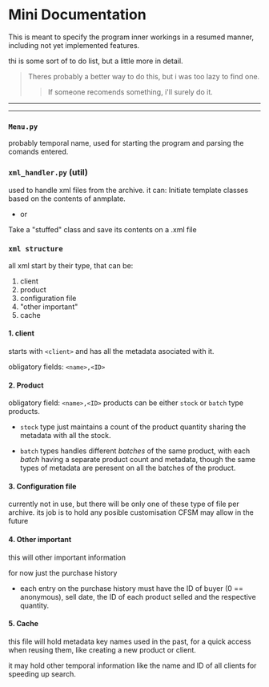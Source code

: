 # Mini Documentation

This is meant to specify the program inner workings in a resumed manner, 
including not yet implemented features.

thi is some sort of to do list, but a little more in detail.

>Theres probably a better way to do this, but i was too lazy to find one.
>>If someone recomends something, i'll surely do it.

---
---
### `Menu.py`
probably temporal name, used for starting the program and parsing the 
comands entered.


### `xml_handler.py` (util)
used to handle xml files from the archive.
it can:
Initiate template classes based on the contents of anmplate.
- or

Take a "stuffed" class and save its contents on a .xml file

### `xml structure`
all xml start by their type, that can be:
1. client
2. product
3. configuration file
4. "other important"
5. cache

#### 1. client
starts with `<client>` and has all the metadata asociated with it.

obligatory fields: `<name>,<ID>`

#### 2. Product
obligatory field: `<name>,<ID>`
products can be either `stock` or `batch` type products.

- `stock` type just maintains a count of the product quantity
sharing the metadata with all the stock.

- `batch` types handles different *batches* of the same product, 
with each *batch* having a separate product count and metadata, 
though the same types of metadata are peresent on all the batches 
of the product.


#### 3. Configuration file
currently not in use, but there will be only one of these type of 
file per archive. its job is to hold any posible customisation CFSM 
may allow in the future 

#### 4. Other important
this will other important information

for now just the purchase history
- each entry on the purchase history must have the ID of buyer (0 == anonymous), 
sell date, the ID of each product selled and the respective quantity.
#### 5. Cache
this file will hold metadata key names used in the past, for a quick 
access when reusing them, like creating a new product or client.

it may hold other temporal information like the name and ID of all clients 
for speeding up search.
